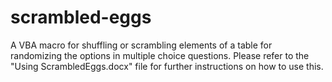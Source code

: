# scrambled-eggs
A VBA macro for shuffling or scrambling elements of a table for randomizing the options in multiple choice questions. Please refer to the "Using ScrambledEggs.docx" file for further instructions on how to use this.
